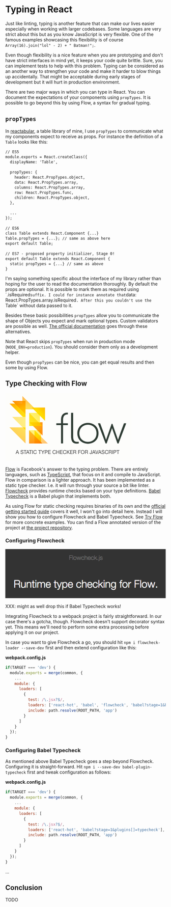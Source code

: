 # Typing in React

Just like linting, typing is another feature that can make our lives easier especially when working with larger codebases. Some languages are very strict about this but as you know JavaScript is very flexible. One of the famous examples showcasing this flexibility is of course `Array(16).join("lol" - 2) + " Batman!";`.

Even though flexibility is a nice feature when you are prototyping and don't have strict interfaces in mind yet, it keeps your code quite brittle. Sure, you can implement tests to help with this problem. Typing can be considered as an another way to strengthen your code and make it harder to blow things up accidentally. That might be acceptable during early stages of development but it will hurt in production environment.

There are two major ways in which you can type in React. You can document the expectations of your components using `propTypes`. It is possible to go beyond this by using Flow, a syntax for gradual typing.

## `propTypes`

In [reactabular](https://github.com/bebraw/reactabular), a table library of mine, I use `propTypes` to communicate what my components expect to receive as props. For instance the definition of a `Table` looks like this:

```
// ES5
module.exports = React.createClass({
  displayName: 'Table',

  propTypes: {
    header: React.PropTypes.object,
    data: React.PropTypes.array,
    columns: React.PropTypes.array,
    row: React.PropTypes.func,
    children: React.PropTypes.object,
  },

  ...
});

// ES6
class Table extends React.Component {...}
Table.propTypes = {...}; // same as above here
export default Table;

// ES7 - proposed property initializer, Stage 0!
export default Table extends React.Component {
  static propTypes = {...} // same as above
}
```

I'm saying something specific about the interface of my library rather than hoping for the user to read the documentation thoroughly. By default the props are optional. It is possible to mark them as required using ´.isRequired` suffix. I could for instance annotate that `data: React.PropTypes.array.isRequired`. After this you couldn't use the `Table` without data passed to it.

Besides these basic possibilities `propTypes` allow you to communicate the shape of Objects you expect and mark optional types. Custom validators are possible as well. [The official documentation](https://facebook.github.io/react/docs/reusable-components.html) goes through these alternatives.

Note that React skips `propTypes` when run in production mode (`NODE_ENV=production`). You should consider them only as a development helper.

Even though `propTypes` can be nice, you can get equal results and then some by using Flow.

## Type Checking with Flow

![Flow](images/flow.png)

[Flow](http://flowtype.org/) is Facebook's answer to the typing problem. There are entirely languages, such as [TypeScript](http://www.typescriptlang.org/), that focus on it and compile to JavaScript. Flow in comparison is a lighter approach. It has been implemented as a static type checker. I.e. it will run through your source a bit like linter. [Flowcheck](https://gcanti.github.io/flowcheck/) provides runtime checks based on your type definitions. [Babel Typecheck](https://github.com/codemix/babel-plugin-typecheck) is a Babel plugin that implements both.

As using Flow for static checking requires binaries of its own and the [official getting started guide](http://flowtype.org/docs/getting-started.html) covers it well, I won't go into detail here. Instead I will show you how to configure Flowcheck and Babel Typecheck. See [Try Flow](https://tryflow.org/) for more concrete examples. You can find a Flow annotated version of the project at [the project repository](https://github.com/survivejs/webpack_react).

### Configuring Flowcheck

![Flowcheck](images/flowcheck.png)

XXX: might as well drop this if Babel Typecheck works!

Integrating Flowcheck to a webpack project is fairly straightforward. In our case there's a gotcha, though. Flowcheck doesn't support decorator syntax yet. This means we'll need to perform some extra processing before applying it on our project.

In case you want to give Flowcheck a go, you should hit `npm i flowcheck-loader --save-dev` first and then extend configuration like this:

**webpack.config.js**

```javascript
if(TARGET === 'dev') {
  module.exports = merge(common, {
    ...
    module: {
      loaders: [
        {
          test: /\.jsx?$/,
          loaders: ['react-hot', 'babel', 'flowcheck', 'babel?stage=1&blacklist=flow'],
          include: path.resolve(ROOT_PATH, 'app')
        }
      ]
    }
  });
}
```

### Configuring Babel Typecheck

As mentioned above Babel Typecheck goes a step beyond Flowcheck. Configuring it is straight-forward. Hit `npm i --save-dev babel-plugin-typecheck` first and tweak configuration as follows:

**webpack.config.js**

```javascript
if(TARGET === 'dev') {
  module.exports = merge(common, {
    ...
    module: {
      loaders: [
        {
          test: /\.jsx?$/,
          loaders: ['react-hot', 'babel?stage=1&plugins[]=typecheck'],
          include: path.resolve(ROOT_PATH, 'app')
        }
      ]
    }
  });
}
```

...

## Conclusion

TODO
